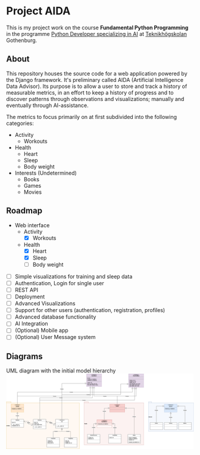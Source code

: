 # Project AIDA
This is my project work on the course **Fundamental Python Programming** in the programme [Python Developer specializing in AI][education] at [Teknikhögskolan][teknikhogskolan] Gothenburg.

[education]: https://teknikhogskolan.se/utbildningar/pythonutvecklare-ai/
[teknikhogskolan]: https://teknikhogskolan.se/

## About
This repository houses the source code for a web application powered by the Django framework. It's preliminary called AIDA (Artificial Intelligence Data Advisor).
Its purpose is to allow a user to store and track a history of measurable metrics, in an effort to keep a history of progress and to discover patterns through observations and visualizations; manually and eventually through AI-assistance.

The metrics to focus primarily on at first subdivided into the following categories:
- Activity
  - Workouts
- Health
  - Heart
  - Sleep
  - Body weight
- Interests (Undetermined)
  - Books
  - Games
  - Movies

## Roadmap
- Web interface
  - Activity
    - [x] Workouts
  - Health
    - [x] Heart
    - [x] Sleep
    - [ ] Body weight
- [ ] Simple visualizations for training and sleep data
- [ ] Authentication, Login for single user
- [ ] REST API
- [ ] Deployment
- [ ] Advanced Visualizations
- [ ] Support for other users (authentication, registration, profiles)
- [ ] Advanced database functionality
- [ ] AI Integration
- [ ] \(Optional) Mobile app
- [ ] \(Optional) User Message system

## Diagrams
UML diagram with the initial model hierarchy
![uml diagram of projects model hierarchy](assets/uml_aida_v2.jpg?raw=true "AIDA UML diagram")
